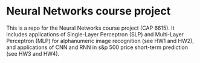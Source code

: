 # Neural Networks course project

This is a repo for the Neural Networks course project (CAP 6615). It includes applications of Single-Layer Perceptron (SLP) and Multi-Layer Perceptron (MLP) for alphanumeric image recognition (see HW1 and HW2), and
applications of CNN and RNN in s&p 500 price short-term prediction (see HW3 and HW4).  


